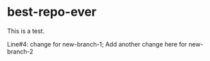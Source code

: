 # best-repo-ever

This is a test.

Line#4: change for new-branch-1; Add another change here for new-branch-2
